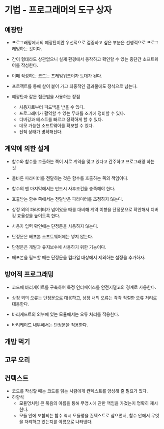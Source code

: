 # 기법 - 프로그래머의 도구 상자

## 예광탄

- 프로그래밍에서의 예광탄이란 우선적으로 검증하고 싶은 부분은 선행적으로 프로그래밍하는 것이다.
- 간이 형태라도 상관없으니 실제 환경에서 동작하고 확인할 수 있는 종단간 소프트웨어를 작성한다.
- 이때 작성하는 코드는 프레임워크이자 토대가 된다.
- 프로젝트를 통해 살이 붙어 가고 최종적인 결과물에도 정식으로 남는다.

- 예광탄과 같은 접근법을 사용하는 장점
  - 사용자로부터 피드백을 받을 수 있다.
  - 프로그래머가 활약할 수 있는 무대를 조기에 정비할 수 있다.
  - 디버깅과 테스트를 빠르고 정확하게 할 수 있다.
  - 데모 가능한 소프트웨어를 확보할 수 있다.
  - 진척 상태가 명확해진다.

## 계약에 의한 설계

- 함수와 함수를 호출하는 쪽이 서로 계약을 맺고 있다고 간주하고 프로그래밍 하는 것
- 올바른 파라미터를 전달하는 것은 함수를 호출하는 쪽의 책임이다.
- 함수의 맨 마지막에서는 반드시 사후조건을 충족해야 한다.

- 호출받는 함수 쪽에서는 전달받은 파라미터를 조정하지 않는다.
- 상정 외의 파라미터가 넘어왔을 때를 대비해 계약 이향을 단정문으로 확인해서 디버깅 효율성을 높이도록 한다.

- 사용자 입력 확인에는 단정문을 사용하지 않는다.

- 단정문은 배포본 소프트웨어에는 넣지 않는다.
- 단정문은 개발과 유지보수에 사용하기 위한 기능이다.
- 배포본을 필드할 때는 단정문을 컴파일 대상에서 제외하는 설정을 추가하자.

## 방어적 프로그래밍

- 코드에 바리케이트를 구축하여 특정 인터페이스를 안전지댈고의 경계로 사용한다.

- 상정 외의 오류는 단정문으로 대응하고, 상정 내의 오류는 각각 적절한 오류 처리로 대응한다.
- 바리케드트의 외부에 있는 모듈에서는 오류 처리를 적용한다.
- 바리케이드 내부에서는 단정문을 적용한다.

## 개밥 먹기

## 고무 오리

## 컨텍스트

- 코드를 작성할 때는 코드를 읽는 사람에게 컨텍스트를 양성해 줄 필요가 있다.
- 하향식
  - 모듈명처럼 큰 묶음의 이름을 통해 무엉ㅅ에 관한 책임을 가졌는지 명확히 제시한다.
  - 모듈 안에 포함되는 함수 역시 모듈명을 컨텍스트로 삼으면서, 함수 안에서 무엇을 처리하고 있는지를 이름으로 나타낸다.
  